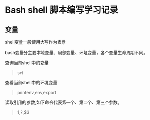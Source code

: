 # Bash shell 脚本编写学习记录

## 变量

shell变量一般使用大写作为表示

bash变量分主要本地变量、局部变量、环境变量，各个变量生命周期不同。

查询当前shell中的变量
> set

查看当前shell中的环境变量
> printenv,env,export

读取引用的参数,如下命令代表第一个、第二个、第三个参数。

> $1,$2,$3 

